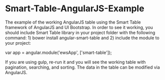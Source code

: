 # Smart-Table-AngularJS-Example

The example of the working AngularJS table using the Smart Table framework of AngularJS and UI Bootstrap. In order to see it working, you should include Smart Table library in your project folder with the following command: 1) bower install angular-smart-table and 2) include the module to your project:

var app = angular.module('ewsApp', ['smart-table']);

If you are using gulp, re-run it and you will see the working table with pagination, searching, and sorting. The data in the table can be modified via AngularJS. 
